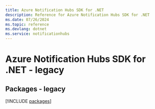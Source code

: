 ```yaml
---
title: Azure Notification Hubs SDK for .NET
description: Reference for Azure Notification Hubs SDK for .NET
ms.date: 07/26/2024
ms.topic: reference
ms.devlang: dotnet
ms.service: notificationhubs
---
```

# Azure Notification Hubs SDK for .NET - legacy
## Packages - legacy
[!INCLUDE [packages](notification-hubs-index.md)]